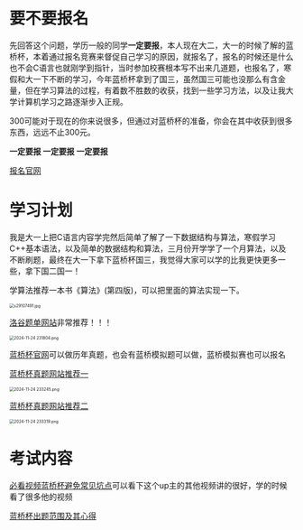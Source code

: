 # 要不要报名

先回答这个问题，学历一般的同学**一定要报**，本人现在大二，大一的时候了解的蓝桥杯，本着通过报名竞赛来督促自己学习的原因，就报名了，报名的时候还是什么也不会C语言也就刚学到指针，当时参加校赛根本写不出来几道题，也报名了，寒假和大一下不断的学习，今年蓝桥杯拿到了国三，虽然国三可能也没那么有含金量，但在学习算法的过程，有着数不胜数的收获，找到一些学习方法，以及让我大学计算机学习之路逐渐步入正规。

300可能对于现在的你来说很多，但通过对蓝桥杯的准备，你会在其中收获到很多东西，远远不止300元。

**一定要报 一定要报 一定要报**

[报名官网](https://dasai.lanqiao.cn/pages/v7/dasai/competition/individual_competition.html)

# 学习计划

我是大一上把C语言内容学完然后简单了解了一下数据结构与算法，寒假学习C++基本语法，以及简单的数据结构和算法，三月份开学学了一个月算法，以及不断刷题，最终在大一下拿下蓝桥杯国三，我觉得大家可以学的比我更快更多一些，拿下国二国一！

学算法推荐一本书《算法》(第四版)，可以把里面的算法实现一下。

 <img src="https://s2.loli.net/2024/11/24/EBv61SQZxaH48ht.jpg" alt="s29107491.jpg" style="zoom: 50%;" />

[洛谷题单网站](https://www.luogu.com.cn/training/list)非常推荐！！！

<img src="https://s2.loli.net/2024/11/24/IBfytXd4Z2GOJLr.png" alt=" 2024-11-24 231804.png" style="zoom: 50%;" />

[蓝桥杯官网](https://www.lanqiao.cn/)可以做历年真题，也会有蓝桥模拟题可以做，蓝桥模拟赛也可以报名

[蓝桥杯真题网站推荐一](http://oj.ecustacm.cn/viewnews.php?id=1021)

 <img src="https://s2.loli.net/2024/11/24/H1efJwKj8hVYXOS.png" alt=" 2024-11-24 233245.png" style="zoom: 50%;" />

[蓝桥杯真题网站推荐二](https://www.dotcpp.com/oj/lanqiao/)

 <img src="https://s2.loli.net/2024/11/24/mWqjlLKHNUkXbEh.png" alt=" 2024-11-24 233319.png" style="zoom:50%;" />

# 考试内容

[必看视频蓝桥杯避免常见坑点](https://www.bilibili.com/video/BV1YV411X7bt/?spm_id_from=333.788.videopod.sections&vd_source=c7a2228562ec56ca67689b8d47bb87ba)可以看下这个up主的其他视频讲的很好，学的时候看了很多他的视频

[蓝桥杯出题范围及其心得](https://blog.csdn.net/disparity_CJK/article/details/79695503)
